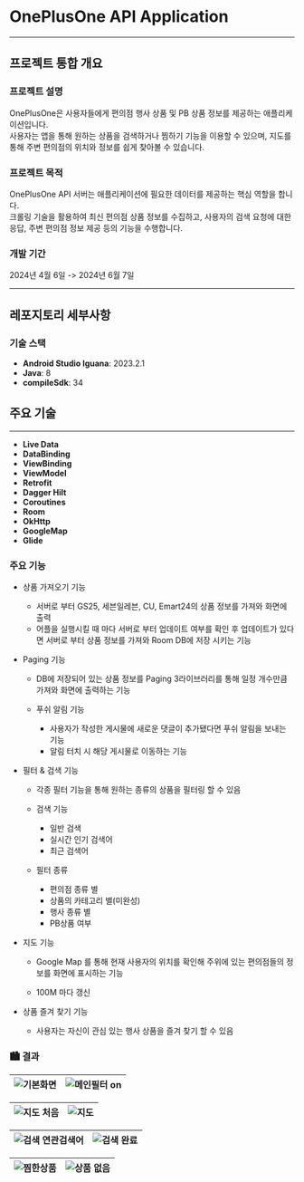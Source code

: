 # OnePlusOne API Application

---
## 프로젝트 통합 개요
### 프로젝트 설명
OnePlusOne은 사용자들에게 편의점 행사 상품 및 PB 상품 정보를 제공하는 애플리케이션입니다.  
사용자는 앱을 통해 원하는 상품을 검색하거나 찜하기 기능을 이용할 수 있으며, 지도를 통해 주변 편의점의 위치와 정보를 쉽게 찾아볼 수 있습니다.

### 프로젝트 목적
OnePlusOne API 서버는 애플리케이션에 필요한 데이터를 제공하는 핵심 역할을 합니다.  
크롤링 기술을 활용하여 최신 편의점 상품 정보를 수집하고, 사용자의 검색 요청에 대한 응답, 주변 편의점 정보 제공 등의 기능을 수행합니다.

### 개발 기간
2024년 4월 6일 -> 2024년 6월 7일

---
## 레포지토리 세부사항
### 기술 스택
- **Android Studio Iguana**: 2023.2.1
- **Java**: 8
- **compileSdk**: 34

## 주요 기술
---
- **Live Data**
- **DataBinding**
- **ViewBinding**
- **ViewModel**
- **Retrofit**
- **Dagger Hilt**
- **Coroutines**
- **Room**
- **OkHttp**
- **GoogleMap**
- **Glide**


### 주요 기능
- 상품 가져오기 기능
    - 서버로 부터 GS25, 세븐일레븐, CU, Emart24의 상품 정보를 가져와 화면에 출력
    - 어플을 실행시킬 때 마다 서버로 부터 업데이트 여부를 확인 후 업데이트가 있다면 서버로 부터 상품 정보를 가져와 Room DB에 저장 시키는 기능


- Paging 기능
    - DB에 저장되어 있는 상품 정보를 Paging 3라이브러리를 통해 일정 개수만큼 가져와 화면에 출력하는 기능

    - 푸쉬 알림 기능
        - 사용자가 작성한 게시물에 새로운 댓글이 추가됐다면 푸쉬 알림을 보내는 기능
        - 알림 터치 시 해당 게시물로 이동하는 기능

- 필터 & 검색 기능
    - 각종 필터 기능을 통해 원하는 종류의 상품을 필터링 할 수 있음

    - 검색 기능
        - 일반 검색
        - 실시간 인기 검색어
        - 최근 검색어

    - 필터 종류
        - 편의점 종류 별
        - 상품의 카테고리 별(미완성)
        - 행사 종류 별
        - PB상품 여부


- 지도 기능
    - Google Map 를 통해 현재 사용자의 위치를 확인해 주위에 있는 편의점들의 정보를 화면에 표시하는 기능

    - 100M 마다 갱신

- 상품 즐겨 찾기 기능
    - 사용자는 자신이 관심 있는 행사 상품을 즐겨 찾기 할 수 있음


### 🏙 결과
| ![기본화면](https://github.com/user-attachments/assets/e88d7b8b-783d-4200-8d22-97abb3335f9f) | ![메인필터 on](https://github.com/user-attachments/assets/7c5bffc0-8cf6-4666-96ba-889bb0b54f43) |
|---|---|

|![지도 처음](https://github.com/user-attachments/assets/76f779c9-425c-4913-ae29-736560e21d88) | ![지도](https://github.com/user-attachments/assets/1bb4a971-99b1-4541-a80b-d10b40267a55) |
|---|---|


|![검색 연관검색어](https://github.com/user-attachments/assets/6d6b6b16-805a-44db-a77e-7685517674c7) | ![검색 완료](https://github.com/user-attachments/assets/8db10b60-723a-4cf6-8e14-6b5c4171d449) |
|---|---|

|![찜한상품](https://github.com/user-attachments/assets/b894f4f8-3470-4429-adce-8332aa7417a1) | ![상품 없음](https://github.com/user-attachments/assets/4342ad4f-9b94-456b-b82f-3c8c40003995) |
|---|---|
